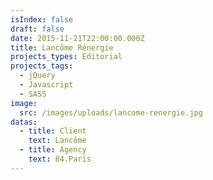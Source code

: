 ```yaml
---
isIndex: false
draft: false
date: 2015-11-21T22:00:00.000Z
title: Lancôme Rénergie
projects_types: Editorial
projects_tags:
  - jQuery
  - Javascript
  - SASS
image:
  src: /images/uploads/lancome-renergie.jpg
datas:
  - title: Client
    text: Lancôme
  - title: Agency
    text: 84.Paris
---
```

